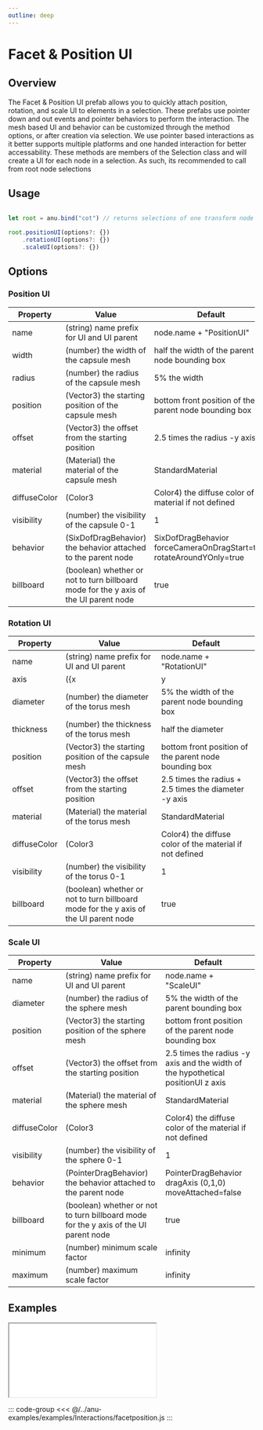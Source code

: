 ```yaml
---
outline: deep
---
```

# Facet & Position UI

## Overview 
The Facet & Position UI prefab allows you to quickly attach position, rotation, and scale UI to elements in a selection. These prefabs use pointer down and out events and pointer behaviors to perform the interaction. The mesh based UI and behavior can be customized through the method options, or after creation via selection. We use pointer based interactions as it better supports multiple platforms and one handed interaction for better accessability. These methods are members of the Selection class and will create a UI for each node in a selection. As such, its recommended to call from root node selections

## Usage 

```js

let root = anu.bind("cot") // returns selections of one transform node

root.positionUI(options?: {})
    .rotationUI(options?: {})
    .scaleUI(options?: {})
```

## Options

### Position UI

| Property       |      Value      |  Default |
| ------------- | ------------- | ------------- |
| name | (string) name prefix for UI and UI parent | node.name + "PositionUI" |
| width | (number) the width of the capsule mesh | half the width of the parent node bounding box |
| radius | (number) the radius of the capsule mesh | 5% the width |
| position | (Vector3) the starting position of the capsule mesh | bottom front position of the parent node bounding box |
| offset | (Vector3) the offset from the starting position | 2.5 times the radius -y axis |
| material | (Material) the material of the capsule mesh | StandardMaterial |
| diffuseColor | (Color3 | Color4) the diffuse color of the material if not defined | White |
| visibility | (number) the visibility of the capsule 0-1 | 1 |
| behavior | (SixDofDragBehavior) the behavior attached to the parent node | SixDofDragBehavior forceCameraOnDragStart=true rotateAroundYOnly=true |
| billboard | (boolean) whether or not to turn billboard mode for the y axis of the UI parent node | true |

### Rotation UI

 Property       |      Value      |  Default |
| ------------- | ------------- | ------------- |
| name | (string) name prefix for UI and UI parent | node.name + "RotationUI" |
| axis | ({x | y | z: boolean}) the axis to generate UI for  | {x: true, y: true, z: true} |
| diameter | (number) the diameter of the torus mesh | 5% the width of the parent node bounding box |
| thickness | (number) the thickness of the torus mesh | half the diameter |
| position | (Vector3) the starting position of the capsule mesh | bottom front position of the parent node bounding box |
| offset | (Vector3) the offset from the starting position | 2.5 times the radius + 2.5 times the diameter -y axis |
| material | (Material) the material of the torus mesh | StandardMaterial |
| diffuseColor | (Color3 | Color4) the diffuse color of the material if not defined | White |
| visibility | (number) the visibility of the torus 0-1 | 1 |
| billboard | (boolean) whether or not to turn billboard mode for the y axis of the UI parent node | true |

### Scale UI

 Property       |      Value      |  Default |
| ------------- | ------------- | ------------- |
| name | (string) name prefix for UI and UI parent | node.name + "ScaleUI" |
| diameter | (number) the radius of the sphere mesh | 5% the width of the parent bounding box |
| position | (Vector3) the starting position of the sphere mesh | bottom front position of the parent node bounding box |
| offset | (Vector3) the offset from the starting position | 2.5 times the radius -y axis and the width of the hypothetical positionUI z axis|
| material | (Material) the material of the sphere mesh | StandardMaterial |
| diffuseColor | (Color3 | Color4) the diffuse color of the material if not defined | White |
| visibility | (number) the visibility of the sphere 0-1 | 1 |
| behavior | (PointerDragBehavior) the behavior attached to the parent node | PointerDragBehavior dragAxis (0,1,0) moveAttached=false |
| billboard | (boolean) whether or not to turn billboard mode for the y axis of the UI parent node | true |
| minimum | (number) minimum scale factor | infinity |
| maximum | (number) maximum scale factor | infinity |

## Examples

<div style="width: 100%;">
    <iframe id="inlineFrameExample"
     allow="xr-spatial-tracking; camera"
        allowfullscreen=""
        title="Inline Frame Example"
        src="/anu/examples.html?example=facetposition">
    </iframe>
</div>

::: code-group
<<< @/../anu-examples/examples/Interactions/facetposition.js 
:::

